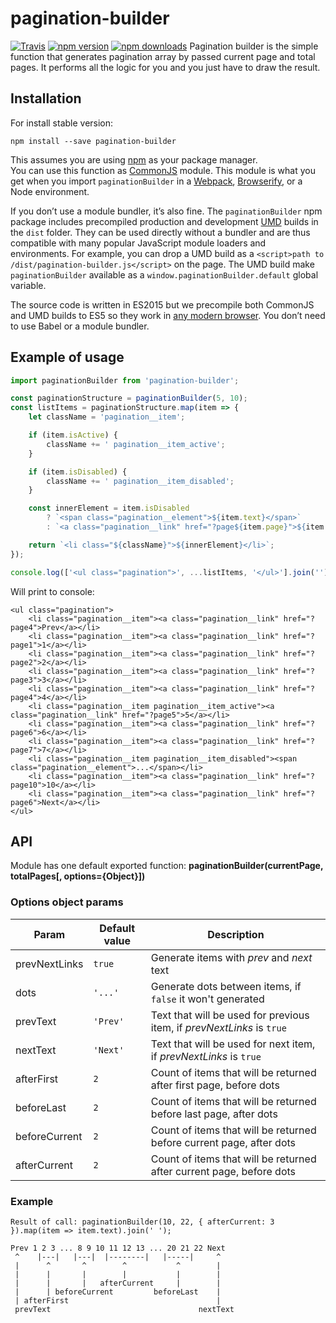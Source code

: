 # pagination-builder

[![Travis](https://img.shields.io/travis/PSDCoder/pagination-builder.svg?style=flat-square)](https://travis-ci.org/PSDCoder/pagination-builder)
[![npm version](https://img.shields.io/npm/v/pagination-builder.svg?style=flat-square)](https://www.npmjs.com/package/pagination-builder)
[![npm downloads](https://img.shields.io/npm/dm/pagination-builder.svg?style=flat-square)](https://www.npmjs.com/package/pagination-builder)
Pagination builder is the simple function that generates pagination array by passed current page and total pages.
It performs all the logic for you and you just have to draw the result.

## Installation

For install stable version:

```
npm install --save pagination-builder
```

This assumes you are using [npm](https://www.npmjs.com/) as your package manager.  
You can use this function as [CommonJS](http://webpack.github.io/docs/commonjs.html) module. This module is what you get when you import `paginationBuilder` in a [Webpack](http://webpack.github.io), [Browserify](http://browserify.org/), or a Node environment.

If you don’t use a module bundler, it’s also fine. The `paginationBuilder` npm package includes precompiled production and development [UMD](https://github.com/umdjs/umd) builds in the `dist` folder. They can be used directly without a bundler and are thus compatible with many popular JavaScript module loaders and environments. For example, you can drop a UMD build as a `<script>path to /dist/pagination-builder.js</script>` on the page. The UMD build make `paginationBuilder` available as a `window.paginationBuilder.default` global variable.

The source code is written in ES2015 but we precompile both CommonJS and UMD builds to ES5 so they work in [any modern browser](http://caniuse.com/#feat=es5). You don’t need to use Babel or a module bundler.


## Example of usage

```javascript
import paginationBuilder from 'pagination-builder';

const paginationStructure = paginationBuilder(5, 10);
const listItems = paginationStructure.map(item => {
    let className = 'pagination__item';

    if (item.isActive) {
        className += ' pagination__item_active';
    }

    if (item.isDisabled) {
        className += ' pagination__item_disabled';
    }

    const innerElement = item.isDisabled
        ? `<span class="pagination__element">${item.text}</span>`
        : `<a class="pagination__link" href="?page${item.page}">${item.text}</a>`;

    return `<li class="${className}">${innerElement}</li>`;
});

console.log(['<ul class="pagination">', ...listItems, '</ul>'].join(''));
```

Will print to console:
```
<ul class="pagination">
    <li class="pagination__item"><a class="pagination__link" href="?page4">Prev</a></li>
    <li class="pagination__item"><a class="pagination__link" href="?page1">1</a></li>
    <li class="pagination__item"><a class="pagination__link" href="?page2">2</a></li>
    <li class="pagination__item"><a class="pagination__link" href="?page3">3</a></li>
    <li class="pagination__item"><a class="pagination__link" href="?page4">4</a></li>
    <li class="pagination__item pagination__item_active"><a class="pagination__link" href="?page5">5</a></li>
    <li class="pagination__item"><a class="pagination__link" href="?page6">6</a></li>
    <li class="pagination__item"><a class="pagination__link" href="?page7">7</a></li>
    <li class="pagination__item pagination__item_disabled"><span class="pagination__element">...</span></li>
    <li class="pagination__item"><a class="pagination__link" href="?page10">10</a></li>
    <li class="pagination__item"><a class="pagination__link" href="?page6">Next</a></li>
</ul>
```

## API

Module has one default exported function: **paginationBuilder(currentPage, totalPages[, options={Object}])**

### Options object params

|Param|Default value|Description|
|-----|-------------|-----------|
|prevNextLinks|`true`|Generate items with *prev* and *next* text|
|dots|`'...'`|Generate dots between items, if `false` it won't generated|
|prevText|`'Prev'`|Text that will be used for previous item, if *prevNextLinks* is `true`|
|nextText|`'Next'`|Text that will be used for next item, if *prevNextLinks* is `true`|
|afterFirst|`2`|Count of items that will be returned after first page, before dots|
|beforeLast|`2`|Count of items that will be returned before last page, after dots|
|beforeCurrent|`2`|Count of items that will be returned before current page, after dots|
|afterCurrent|`2`|Count of items that will be returned after current page, before dots|

### Example

```
Result of call: paginationBuilder(10, 22, { afterCurrent: 3 }).map(item => item.text).join(' ');

Prev 1 2 3 ... 8 9 10 11 12 13 ... 20 21 22 Next
 ^    |---|   |---|  |--------|   |-----|     ^
 |      ^       ^        ^           ^        |
 |      |       |        |           |        |
 |      |       |   afterCurrent     |        |
 |      | beforeCurrent         beforeLast    |
 | afterFirst                                 |
 prevText                                 nextText
```
